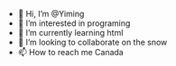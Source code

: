 - 👋 Hi, I’m @Yiming
- 👀 I’m interested in programing
- 🌱 I’m currently learning html
- 💞️ I’m looking to collaborate on the snow
- 📫 How to reach me Canada

<!---
yiming168/yiming168 is a ✨ special ✨ repository because its `README.md` (this file) appears on your GitHub profile.
You can click the Preview link to take a look at your changes.
--->
